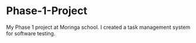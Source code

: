 # Phase-1-Project
My Phase 1 project at Moringa school. I created a task management system for software testing. 
